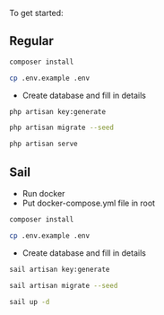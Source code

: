To get started:

## Regular
```bash
composer install

cp .env.example .env
```
- Create database and fill in details
```bash
php artisan key:generate

php artisan migrate --seed

php artisan serve
```

## Sail
- Run docker
- Put docker-compose.yml file in root
```bash
composer install

cp .env.example .env
```
- Create database and fill in details
```bash
sail artisan key:generate

sail artisan migrate --seed

sail up -d
```

